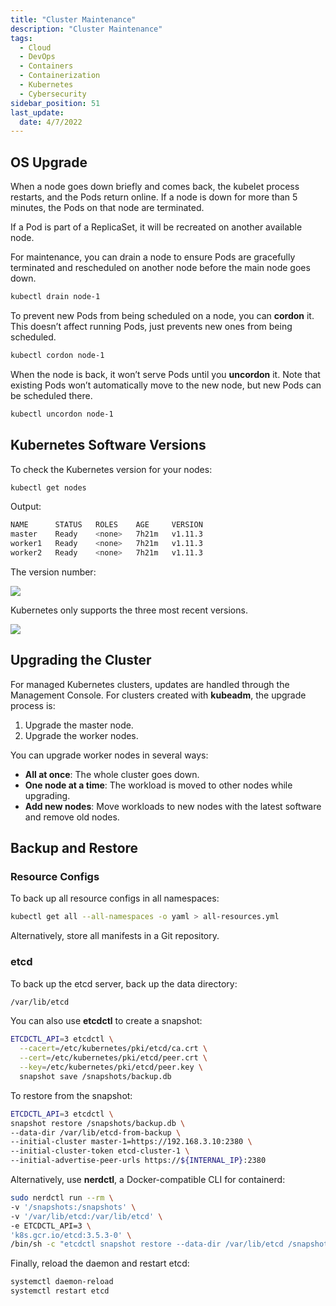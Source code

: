 ```yaml
---
title: "Cluster Maintenance"
description: "Cluster Maintenance"
tags: 
  - Cloud
  - DevOps
  - Containers
  - Containerization
  - Kubernetes
  - Cybersecurity
sidebar_position: 51
last_update:
  date: 4/7/2022
---
```


## OS Upgrade

When a node goes down briefly and comes back, the kubelet process restarts, and the Pods return online. If a node is down for more than 5 minutes, the Pods on that node are terminated.

If a Pod is part of a ReplicaSet, it will be recreated on another available node.

For maintenance, you can drain a node to ensure Pods are gracefully terminated and rescheduled on another node before the main node goes down.

```bash
kubectl drain node-1
```

To prevent new Pods from being scheduled on a node, you can **cordon** it. This doesn’t affect running Pods, just prevents new ones from being scheduled.

```bash
kubectl cordon node-1
```

When the node is back, it won’t serve Pods until you **uncordon** it. Note that existing Pods won’t automatically move to the new node, but new Pods can be scheduled there.

```bash
kubectl uncordon node-1
```

## Kubernetes Software Versions

To check the Kubernetes version for your nodes:

```bash
kubectl get nodes
```

Output: 

```bash 
NAME      STATUS   ROLES    AGE     VERSION
master    Ready    <none>   7h21m   v1.11.3
worker1   Ready    <none>   7h21m   v1.11.3
worker2   Ready    <none>   7h21m   v1.11.3
```


The version number:

<div class='img-center'>

![](/img/docs/k8sversion.png)  

</div>


Kubernetes only supports the three most recent versions.

<div class='img-center'>

![](/img/docs/latest3supportedversions.png)

</div>

## Upgrading the Cluster

For managed Kubernetes clusters, updates are handled through the Management Console. For clusters created with **kubeadm**, the upgrade process is:

1. Upgrade the master node.
2. Upgrade the worker nodes.

You can upgrade worker nodes in several ways:

- **All at once**: The whole cluster goes down.
- **One node at a time**: The workload is moved to other nodes while upgrading.
- **Add new nodes**: Move workloads to new nodes with the latest software and remove old nodes.

## Backup and Restore

### Resource Configs

To back up all resource configs in all namespaces:

```bash
kubectl get all --all-namespaces -o yaml > all-resources.yml
```

Alternatively, store all manifests in a Git repository.

### etcd

To back up the etcd server, back up the data directory:

```bash
/var/lib/etcd
```

You can also use **etcdctl** to create a snapshot:

```bash
ETCDCTL_API=3 etcdctl \
  --cacert=/etc/kubernetes/pki/etcd/ca.crt \
  --cert=/etc/kubernetes/pki/etcd/peer.crt \
  --key=/etc/kubernetes/pki/etcd/peer.key \
  snapshot save /snapshots/backup.db
```

To restore from the snapshot:

```bash
ETCDCTL_API=3 etcdctl \
snapshot restore /snapshots/backup.db \
--data-dir /var/lib/etcd-from-backup \
--initial-cluster master-1=https://192.168.3.10:2380 \
--initial-cluster-token etcd-cluster-1 \
--initial-advertise-peer-urls https://${INTERNAL_IP}:2380
```

Alternatively, use **nerdctl**, a Docker-compatible CLI for containerd:

```bash
sudo nerdctl run --rm \
-v '/snapshots:/snapshots' \
-v '/var/lib/etcd:/var/lib/etcd' \
-e ETCDCTL_API=3 \
'k8s.gcr.io/etcd:3.5.3-0' \
/bin/sh -c "etcdctl snapshot restore --data-dir /var/lib/etcd /snapshots/backup.db"
```

Finally, reload the daemon and restart etcd:

```bash
systemctl daemon-reload
systemctl restart etcd
```